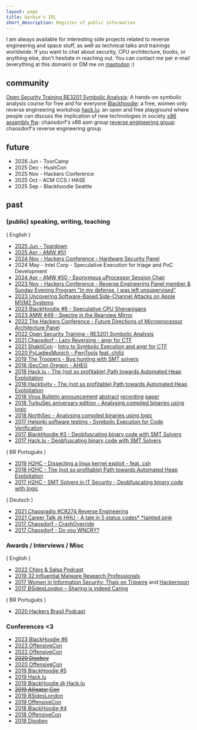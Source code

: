 ```yaml
---
layout: page
title: barbie's IRL
short_description: Register of public information
---
```


I am always available for interesting side projects related to reverse engineering and space stuff, as well as technical talks and trainings worldwide. If you want to chat about security, CPU architecture, books, or anything else, don't hesitate in reaching out. You can contact me per e-mail (everything at this domain) or DM me on [mastodon](https://chaos.social/@barbie) :) 

## community

[Open Security Training RE3201 Symbolic Analysis](https://p.ost2.fyi/courses/course-v1:OpenSecurityTraining2+RE3201_symexec+2021_V1/about): A hands-on symbolic analysis course for free and for everyone
[Blackhoodie](https://www.blackhoodie.re): a free, women only reverse engineering workshop
[hack.lu](https://2019.hack.lu/): an open and free playground where people can discuss the implication of new technologies in society
[x86 assembly ftw](https://wiki.chaosdorf.de/Assembly_x86): chaosdorf's x86 asm group
[reverse engineering group](https://wiki.chaosdorf.de/52455645525345): chaosdorf's reverse engineering group

## future

* 2026 Jun - ToorCamp
* 2025 Dec - HushCon
* 2025 Nov - Hackers Conference
* 2025 Oct - ACM CCS / HASE
* 2025 Sep - Blackhoodie Seattle
## past

### (public) speaking, writing, teaching

( English )

* [2025 Jun - Teardown](https://www.crowdsupply.com/events/2025/6/19/blackhoodie-hardware-hacking-workshop)
* [2025 Apr - AMW #51](https://amw.org/registration-now-open-for-2025-please-read/)
* [2024 Nov - Hackers Conference - Hardware Security Panel](https://www.hackersconference.org/about.html)
* 2024 May - Intel Corp - Speculative Execution for triage and PoC Development
* [2024 Apr - AMW #50 - Eponymous μProcessor Session Chair](https://amw.org/wp-content/uploads/2024/10/prog24_updated.pdf)
* [2023 Nov - Hackers Conference - Reverse Engineering Panel member & Sunday Evening Program "In my defense, I was left unsupervised"](https://www.hackersconference.org/about.html)
* [2023 Uncovering Software-Based Side-Channel Attacks on Apple M1/M2 Systems](https://arxiv.org/pdf/2306.16391.pdf)
* [2023 BlackHoodie #6 - Speculative CPU Shenanigans](https://blackhoodie.re/Seattle/)
* [2023 AMW #49 - Spectre in the Rearview Mirror](https://amw.org/wp-content/uploads/2023/05/prog23edit2.pdf)
* [2022 The Hackers Conference - Future Directions of Microprocessor Architecture Panel](https://www.hackersconference.org/about.html)
* [2022 Open Security Training - RE3201 Symbolic Analysis](https://p.ost2.fyi/courses/course-v1:OpenSecurityTraining2+RE3201_symexec+2021_V1/about)
* [2021 Chaosdorf - Lazy Reversing - angr for CTF](https://chaosdorf.de/2021/03/symbolic-execution-with-angr-workshop-am-24-maerz/)
* [2021 ShaktiCon](https://shakticon.com/trainings) - [Intro to Symbolic Execution and angr for CTF](https://keybase.pub/barbieauglend/2021_03_Shakti/2021_03_Lazy_Reversing_ShaktiCon.pdf)
* [2020 PyLadiesMunich - PwnTools](https://chaosdorf.de/~barbieauglend/PyLadies_pwntools_final.pdf) [feat. chiliz](https://twitter.com/chiliz16)
* [2019 The Troopers - Bug hunting with SMT solvers](https://insinuator.net/2019/03/binaries-shellcoding-bug-hunting-rop-gadgets-and-more-at-blackhoodietr19/)
* [2018 iSecCon Oregon - AHEG](https://docs.google.com/presentation/d/1QD0xa1OGqpIb1RCos_AAk-nTAwA3hog9aYe9HGaR1ro/edit?usp=sharing)
* [2018 Hack.lu - The (not so profitable) Path towards Automated Heap Exploitation](https://www.youtube.com/watch?v=tSjzXyV5AEs&feature=youtu.be)
* [2018 Hacktivity - The (not so profitable) Path towards Automated Heap Exploitation](https://www.chaosdorf.de/~barbieauglend/AHEG_final.pdf)
* [2018 Virus Bulletin announcement](https://www.virusbulletin.com/blog/2018/04/broad-and-international-vb2018-programme-announced/) [abstract](https://www.virusbulletin.com/conference/vb2018/abstracts/analysing-compiled-binaries-using-logic) [recording](https://www.youtube.com/watch?v=C5Gy_-DFmFs)  [paper](https://chaosdorf.de/~barbieauglend/Analysing-compiled-binaries-using-logic.pdf)
* [2018 TurkuSec aniversary edition - Analysing compiled binaries using logic](https://youtu.be/HPAdRZTtynw)
* [2018 NorthSec - Analysing compiled binaries using logic](https://www.youtube.com/watch?v=Zps-nz0f3qE)
* [2017 Helsinki software testing - Symbolic Execution for Code Verification](https://www.meetup.com/helsinki-software-testing/events/249934455/)
* [2017 BlackHoodie #3 - Deobfuscating binary code with SMT Solvers](https://www.blackhoodie.re/archive/)
* [2017 Hack.lu - Deobfuscating binary code with SMT Solvers](https://youtu.be/cyr_4_rN4pY )

( BR Português )

* [2019 H2HC - Dissecting a linux kernel exploit -  feat. csh](https://www.chaosdorf.de/~barbieauglend/H2HC_Linux_Kernel_Exploitation.pdf)
* [2018 H2HC - The (not so profitable) Path towards Automated Heap Exploitation](https://bit.ly/barbieauglend18)
* [2017 H2HC - SMT Solvers in IT Security - Deobfuscating binary code with logic](https://youtu.be/bQBM_YGPjaE)

( Deutsch )

* [2021 Chaosradio #CR274 Reverse Engineering](https://chaosradio.de/cr274-reverse-engineering)
* [2021 Career Talk @ HHU - A tale in 5 status codes\* \*tainted pink](https://keybase.pub/barbieauglend/2021_05_Career_talk.pdf)
* [2017 Chaosdorf - CrashOverride](https://wiki.chaosdorf.de/Freitagsfoo/2017-10-13)
* [2017 Chaosdorf - Do you WNCRY?](https://wiki.chaosdorf.de/Freitagsfoo/2017-05-19) 

### Awards / Interviews / Misc

( English )

* [2022 Chips & Salsa Podcast](https://youtu.be/K1SgC1pWkjc)
* [2019 32 Influential Malware Research Professionals](https://chaosdorf.de/~barbieauglend/32_Malware_Research_Professionals_cz3lys.pdf)
* [2017 Women in Information Security: Thaís on Tripwire](https://www.tripwire.com/state-of-security/off-topic/women-information-security-thais/) and [Hackernoon](https://hackernoon.com/women-in-information-security-tha%C3%ADs-9c407bc60c3d)
* [2017 BSidesLondon – Sharing is indeed Caring](http://blog.deepsec.net/bsideslondon-2017-sharing-indeed-caring/)

( BR Português )

* [2020 Hackers Brasil Podcast](https://podcasters.spotify.com/pod/show/hackersbrasil/episodes/Episdio-13---Thais-Moreira-Barbie-ell06q)

### Conferences <3

* [2023 BlackHoodie #6](https://blackhoodie.re/Seattle/)
* [2023 OffensiveCon](https://www.offensivecon.org/speakers/2023/)
* [2022 OffensiveCon](https://www.offensivecon.org/speakers/2022/)
* ~~[2020 Disobey](https://disobey.fi/2020/)~~
* [2020 OffensiveCon](https://www.offensivecon.org/speakers/2020)
* [2019 BlackHoodie #5](https://www.fhstp.ac.at/de/newsroom/news/black-hoodie-zurueck-an-der-fh-st-poelten)
* [2019 Hack.lu](https://2019.hack.lu/)
* [2019 BlackHoodie @ Hack.lu](https://www.blackhoodie.re/Blackhoodie_HackLu_19/)
* ~~[2019 Alligator Con](https://www.alligatorcon.eu/)~~
* [2019 BSidesLondon](https://www.securitybsides.org.uk/#bsideslondon-1)
* [2019 OffensiveCon](https://www.offensivecon.org/speakers/2019/)
* [2018 BlackHoodie #4](https://www.blackhoodie.re/Blackhoodie18/)
* [2018 OffensiveCon](https://www.offensivecon.org/speakers/2018/)
* [2018 Disobey](http://2018.disobey.fi/)
